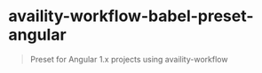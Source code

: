 # availity-workflow-babel-preset-angular

> Preset for Angular 1.x projects using availity-workflow
